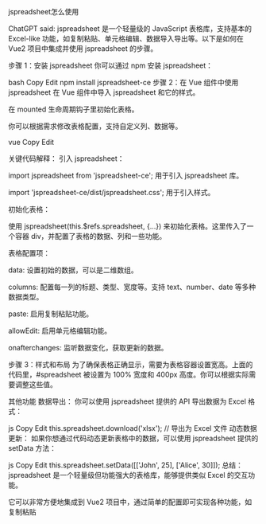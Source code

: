 jspreadsheet怎么使用


ChatGPT said:
jspreadsheet 是一个轻量级的 JavaScript 表格库，支持基本的 Excel-like 功能，如复制粘贴、单元格编辑、数据导入导出等。以下是如何在 Vue2 项目中集成并使用 jspreadsheet 的步骤。

步骤 1：安装 jspreadsheet
你可以通过 npm 安装 jspreadsheet：

bash
Copy
Edit
npm install jspreadsheet-ce
步骤 2：在 Vue 组件中使用 jspreadsheet
在 Vue 组件中导入 jspreadsheet 和它的样式。

在 mounted 生命周期钩子里初始化表格。

你可以根据需求修改表格配置，支持自定义列、数据等。

vue
Copy
Edit
<template>
  <div id="spreadsheet"></div>
</template>

<script>
import jspreadsheet from 'jspreadsheet-ce';
import 'jspreadsheet-ce/dist/jspreadsheet.css';

export default {
  name: 'ExcelSheet',
  mounted() {
    // 初始化表格
    this.spreadsheet = jspreadsheet(this.$refs.spreadsheet, {
      data: [
        ['Name', 'Age'],
        ['John', 30],
        ['Alice', 28]
      ],
      columns: [
        { type: 'text', title: 'Name', width: 120 },
        { type: 'number', title: 'Age', width: 80 }
      ],
      // 启用拖动列宽
      columnDrag: true,
      // 启用单元格编辑
      allowEdit: true,
      // 你可以配置其他功能，如复制粘贴等
      paste: true,
      onafterchanges: (changes) => {
        console.log('Data changed', changes);
      }
    });
  }
};
</script>

<style scoped>
#spreadsheet {
  width: 100%;
  height: 400px;
}
</style>
关键代码解释：
引入 jspreadsheet：

import jspreadsheet from 'jspreadsheet-ce'; 用于引入 jspreadsheet 库。

import 'jspreadsheet-ce/dist/jspreadsheet.css'; 用于引入样式。

初始化表格：

使用 jspreadsheet(this.$refs.spreadsheet, {...}) 来初始化表格。这里传入了一个容器 div，并配置了表格的数据、列和一些功能。

表格配置项：

data: 设置初始的数据，可以是二维数组。

columns: 配置每一列的标题、类型、宽度等。支持 text、number、date 等多种数据类型。

paste: 启用复制粘贴功能。

allowEdit: 启用单元格编辑功能。

onafterchanges: 监听数据变化，获取更新的数据。

步骤 3：样式和布局
为了确保表格正确显示，需要为表格容器设置宽高。上面的代码里，#spreadsheet 被设置为 100% 宽度和 400px 高度。你可以根据实际需要调整这些值。

其他功能
数据导出： 你可以使用 jspreadsheet 提供的 API 导出数据为 Excel 格式：

js
Copy
Edit
this.spreadsheet.download('xlsx');  // 导出为 Excel 文件
动态数据更新： 如果你想通过代码动态更新表格中的数据，可以使用 jspreadsheet 提供的 setData 方法：

js
Copy
Edit
this.spreadsheet.setData([['John', 25], ['Alice', 30]]);
总结：
jspreadsheet 是一个轻量级但功能强大的表格库，能够提供类似 Excel 的交互功能。

它可以非常方便地集成到 Vue2 项目中，通过简单的配置即可实现各种功能，如复制粘贴